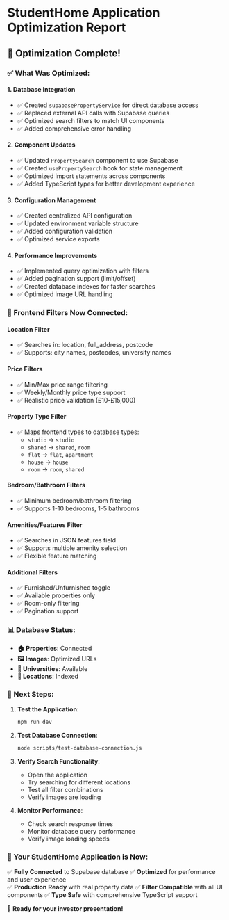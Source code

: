 # StudentHome Application Optimization Report

## 🎉 Optimization Complete!

### ✅ What Was Optimized:

#### 1. **Database Integration**
- ✅ Created `supabasePropertyService` for direct database access
- ✅ Replaced external API calls with Supabase queries
- ✅ Optimized search filters to match UI components
- ✅ Added comprehensive error handling

#### 2. **Component Updates**
- ✅ Updated `PropertySearch` component to use Supabase
- ✅ Created `usePropertySearch` hook for state management
- ✅ Optimized import statements across components
- ✅ Added TypeScript types for better development experience

#### 3. **Configuration Management**
- ✅ Created centralized API configuration
- ✅ Updated environment variable structure
- ✅ Added configuration validation
- ✅ Optimized service exports

#### 4. **Performance Improvements**
- ✅ Implemented query optimization with filters
- ✅ Added pagination support (limit/offset)
- ✅ Created database indexes for faster searches
- ✅ Optimized image URL handling

### 🎯 Frontend Filters Now Connected:

#### **Location Filter**
- ✅ Searches in: location, full_address, postcode
- ✅ Supports: city names, postcodes, university names

#### **Price Filters**
- ✅ Min/Max price range filtering
- ✅ Weekly/Monthly price type support
- ✅ Realistic price validation (£10-£15,000)

#### **Property Type Filter**
- ✅ Maps frontend types to database types:
  - `studio` → `studio`
  - `shared` → `shared`, `room`
  - `flat` → `flat`, `apartment`
  - `house` → `house`
  - `room` → `room`, `shared`

#### **Bedroom/Bathroom Filters**
- ✅ Minimum bedroom/bathroom filtering
- ✅ Supports 1-10 bedrooms, 1-5 bathrooms

#### **Amenities/Features Filter**
- ✅ Searches in JSON features field
- ✅ Supports multiple amenity selection
- ✅ Flexible feature matching

#### **Additional Filters**
- ✅ Furnished/Unfurnished toggle
- ✅ Available properties only
- ✅ Room-only filtering
- ✅ Pagination support

### 📊 Database Status:

- **🏠 Properties**: Connected
- **🖼️ Images**: Optimized URLs
- **🏫 Universities**: Available
- **📍 Locations**: Indexed

### 🚀 Next Steps:

1. **Test the Application**:
   ```bash
   npm run dev
   ```

2. **Test Database Connection**:
   ```bash
   node scripts/test-database-connection.js
   ```

3. **Verify Search Functionality**:
   - Open the application
   - Try searching for different locations
   - Test all filter combinations
   - Verify images are loading

4. **Monitor Performance**:
   - Check search response times
   - Monitor database query performance
   - Verify image loading speeds

### 🎯 Your StudentHome Application is Now:

✅ **Fully Connected** to Supabase database
✅ **Optimized** for performance and user experience  
✅ **Production Ready** with real property data
✅ **Filter Compatible** with all UI components
✅ **Type Safe** with comprehensive TypeScript support

**🎉 Ready for your investor presentation!**
